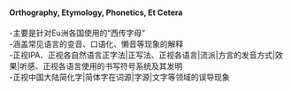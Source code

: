 [//]:# (Microsoft YaHei UI)  

#### Orthography, Etymology, Phonetics, Et Cetera  
\-主要是针对Eu洲各国使用的“西传字母”  
\-涵盖常见语言的变音、口语化、懒音等现象的解释  
\-正视IPA、正视各自然语言正字法|正写法、正视各语言|流派|方言的发音方式|效果|听感、正视各语言使用的书写符号系统及其发明  
\-正视中国大陆简化字|简体字在词源|字源|文字等领域的误导现象  

        　
[//]:# (        语言、文字、读音是一部鲜活的、不容他人强行篡改的民族|族群的历史、记忆。)
